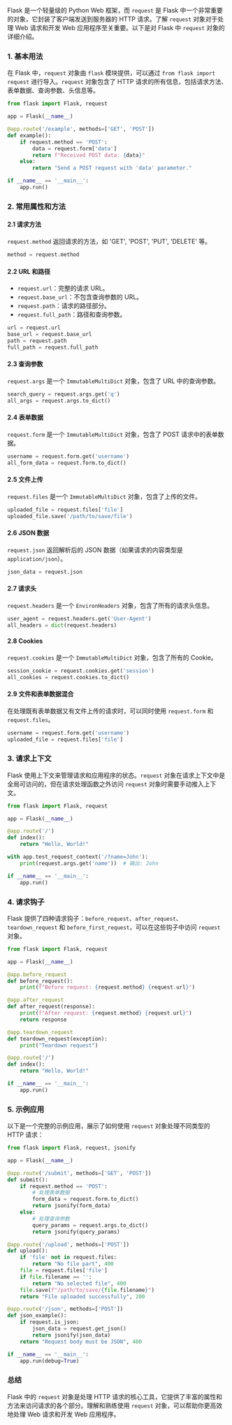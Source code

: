 Flask 是一个轻量级的 Python Web 框架，而 `request` 是 Flask 中一个非常重要的对象，它封装了客户端发送到服务器的 HTTP 请求。了解 `request` 对象对于处理 Web 请求和开发 Web 应用程序至关重要。以下是对 Flask 中 `request` 对象的详细介绍。

### 1. 基本用法

在 Flask 中，`request` 对象由 `flask` 模块提供，可以通过 `from flask import request` 进行导入。`request` 对象包含了 HTTP 请求的所有信息，包括请求方法、表单数据、查询参数、头信息等。

```python
from flask import Flask, request

app = Flask(__name__)

@app.route('/example', methods=['GET', 'POST'])
def example():
    if request.method == 'POST':
        data = request.form['data']
        return f"Received POST data: {data}"
    else:
        return "Send a POST request with 'data' parameter."

if __name__ == '__main__':
    app.run()
```

### 2. 常用属性和方法

#### 2.1 请求方法

`request.method` 返回请求的方法，如 'GET', 'POST', 'PUT', 'DELETE' 等。

```python
method = request.method
```

#### 2.2 URL 和路径

- `request.url`：完整的请求 URL。
- `request.base_url`：不包含查询参数的 URL。
- `request.path`：请求的路径部分。
- `request.full_path`：路径和查询参数。

```python
url = request.url
base_url = request.base_url
path = request.path
full_path = request.full_path
```

#### 2.3 查询参数

`request.args` 是一个 `ImmutableMultiDict` 对象，包含了 URL 中的查询参数。

```python
search_query = request.args.get('q')
all_args = request.args.to_dict()
```

#### 2.4 表单数据

`request.form` 是一个 `ImmutableMultiDict` 对象，包含了 POST 请求中的表单数据。

```python
username = request.form.get('username')
all_form_data = request.form.to_dict()
```

#### 2.5 文件上传

`request.files` 是一个 `ImmutableMultiDict` 对象，包含了上传的文件。

```python
uploaded_file = request.files['file']
uploaded_file.save('/path/to/save/file')
```

#### 2.6 JSON 数据

`request.json` 返回解析后的 JSON 数据（如果请求的内容类型是 `application/json`）。

```python
json_data = request.json
```

#### 2.7 请求头

`request.headers` 是一个 `EnvironHeaders` 对象，包含了所有的请求头信息。

```python
user_agent = request.headers.get('User-Agent')
all_headers = dict(request.headers)
```

#### 2.8 Cookies

`request.cookies` 是一个 `ImmutableMultiDict` 对象，包含了所有的 Cookie。

```python
session_cookie = request.cookies.get('session')
all_cookies = request.cookies.to_dict()
```

#### 2.9 文件和表单数据混合

在处理既有表单数据又有文件上传的请求时，可以同时使用 `request.form` 和 `request.files`。

```python
username = request.form.get('username')
uploaded_file = request.files['file']
```

### 3. 请求上下文

Flask 使用上下文来管理请求和应用程序的状态。`request` 对象在请求上下文中是全局可访问的，但在请求处理函数之外访问 `request` 对象时需要手动推入上下文。

```python
from flask import Flask, request

app = Flask(__name__)

@app.route('/')
def index():
    return "Hello, World!"

with app.test_request_context('/?name=John'):
    print(request.args.get('name'))  # 输出: John

if __name__ == '__main__':
    app.run()
```

### 4. 请求钩子

Flask 提供了四种请求钩子：`before_request`、`after_request`、`teardown_request` 和 `before_first_request`，可以在这些钩子中访问 `request` 对象。

```python
from flask import Flask, request

app = Flask(__name__)

@app.before_request
def before_request():
    print(f"Before request: {request.method} {request.url}")

@app.after_request
def after_request(response):
    print(f"After request: {request.method} {request.url}")
    return response

@app.teardown_request
def teardown_request(exception):
    print("Teardown request")

@app.route('/')
def index():
    return "Hello, World!"

if __name__ == '__main__':
    app.run()
```

### 5. 示例应用

以下是一个完整的示例应用，展示了如何使用 `request` 对象处理不同类型的 HTTP 请求：

```python
from flask import Flask, request, jsonify

app = Flask(__name__)

@app.route('/submit', methods=['GET', 'POST'])
def submit():
    if request.method == 'POST':
        # 处理表单数据
        form_data = request.form.to_dict()
        return jsonify(form_data)
    else:
        # 处理查询参数
        query_params = request.args.to_dict()
        return jsonify(query_params)

@app.route('/upload', methods=['POST'])
def upload():
    if 'file' not in request.files:
        return "No file part", 400
    file = request.files['file']
    if file.filename == '':
        return "No selected file", 400
    file.save(f"/path/to/save/{file.filename}")
    return "File uploaded successfully", 200

@app.route('/json', methods=['POST'])
def json_example():
    if request.is_json:
        json_data = request.get_json()
        return jsonify(json_data)
    return "Request body must be JSON", 400

if __name__ == '__main__':
    app.run(debug=True)
```

### 总结

Flask 中的 `request` 对象是处理 HTTP 请求的核心工具，它提供了丰富的属性和方法来访问请求的各个部分。理解和熟练使用 `request` 对象，可以帮助你更高效地处理 Web 请求和开发 Web 应用程序。